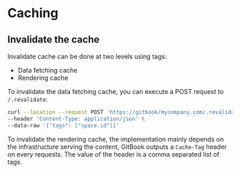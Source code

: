 # Caching

## Invalidate the cache

Invalidate cache can be done at two levels using tags:

-   Data fetching cache
-   Rendering cache

To invalidate the data fetching cache, you can execute a POST request to `/.revalidate`:

```bash
curl --location --request POST 'https://gitbook/mycompany.com/.revalidate' \
--header 'Content-Type: application/json' \
--data-raw '{"tags": ["space.id"]}'
```

To invalidate the rendering cache, the implementation mainly depends on the infrastructure serving the content, GitBook outputs a `Cache-Tag` header on every requests. The value of the header is a comma separated list of tags.
